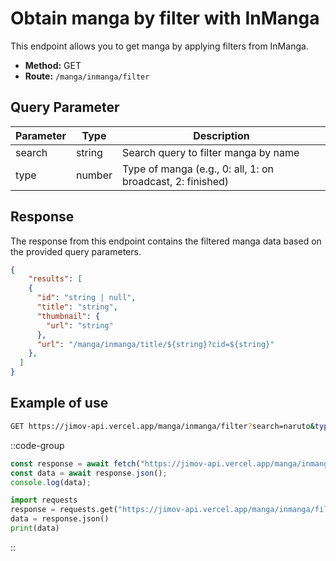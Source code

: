 # Obtain manga by filter with InManga

This endpoint allows you to get manga by applying filters from InManga.

- **Method:** GET
- **Route:** `/manga/inmanga/filter`

## Query Parameter

| Parameter | Type           | Description                                                   |
| --------- | -------------- | ------------------------------------------------------------- |
| search    | string         | Search query to filter manga by name                          |
| type      | number         | Type of manga (e.g., 0: all, 1: on broadcast, 2: finished)    |

## Response

The response from this endpoint contains the filtered manga data based on the provided query parameters.

```json
{
    "results": [
    {
      "id": "string | null",
      "title": "string",
      "thumbnail": {
        "url": "string"
      },
      "url": "/manga/inmanga/title/${string}?cid=${string}"
    },
  ]
}
```

## Example of use

```bash
GET https://jimov-api.vercel.app/manga/inmanga/filter?search=naruto&type=2
```

::code-group

```javascript [JavaScript]
const response = await fetch("https://jimov-api.vercel.app/manga/inmanga/filter?search=naruto&type=2");
const data = await response.json();
console.log(data);
```

```python [Python]
import requests
response = requests.get("https://jimov-api.vercel.app/manga/inmanga/filter?search=naruto&type=2")
data = response.json()
print(data)
```

::
